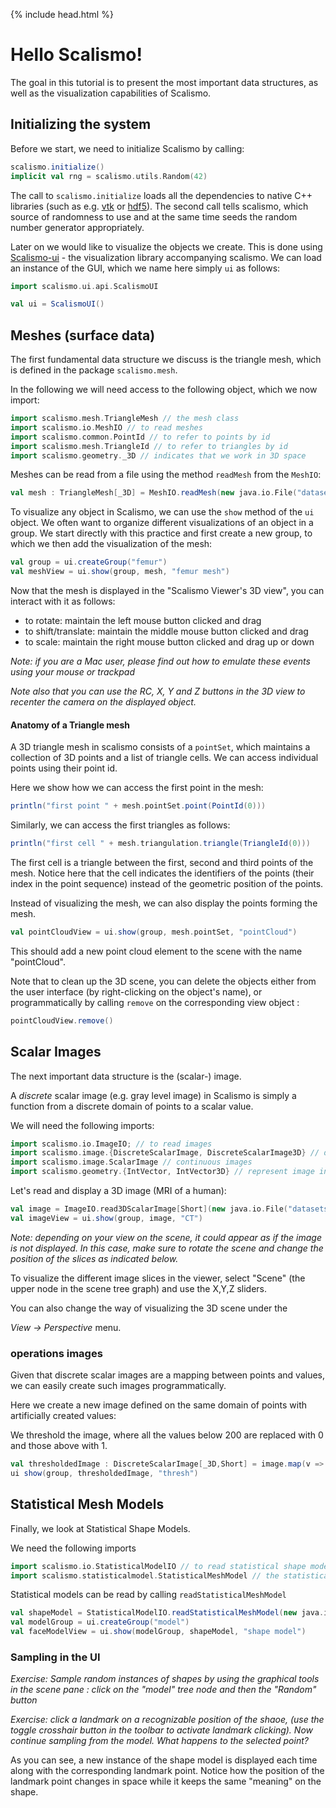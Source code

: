 {% include head.html %}

# Hello Scalismo!

The goal in this tutorial is to present the most important data structures, as well as the visualization capabilities of Scalismo.

## Initializing the system

Before we start, we need to initialize Scalismo by calling:

```scala mdoc:silent
scalismo.initialize()
implicit val rng = scalismo.utils.Random(42)
```

The call to ```scalismo.initialize``` loads all the dependencies to native C++ libraries (such as e.g. [vtk](https://www.vtk.org) or [hdf5](https://www.hdf-group.org)). 
The second call tells scalismo, which source
of randomness to use and at the same time seeds the random number generator appropriately.

Later on we would like to visualize the objects we create. This is done using [Scalismo-ui](https://github.com/unibas-gravis/scalismo-ui) - the visualization library accompanying scalismo. 
We can load an instance of the GUI, which we name here simply ```ui``` as follows:

```scala mdoc:silent
import scalismo.ui.api.ScalismoUI

val ui = ScalismoUI()
```


## Meshes (surface data)

The first fundamental data structure we discuss is the triangle mesh, which is defined in the package ```scalismo.mesh```.

In the following we will need access to the following object, which we now import:

```scala mdoc:silent
import scalismo.mesh.TriangleMesh // the mesh class
import scalismo.io.MeshIO // to read meshes
import scalismo.common.PointId // to refer to points by id
import scalismo.mesh.TriangleId // to refer to triangles by id
import scalismo.geometry._3D // indicates that we work in 3D space
```

Meshes can be read from a file using the method ```readMesh``` from the ```MeshIO```:
```scala mdoc:silent
val mesh : TriangleMesh[_3D] = MeshIO.readMesh(new java.io.File("datasets/1.stl")).get
```
To visualize any object in Scalismo, we can use the ```show``` method of the ```ui``` object. 
We often want to organize different visualizations of an object in a group. 
We start directly with this practice and  first create a new group, to which we then add the visualization of the mesh:

```scala mdoc:silent
val group = ui.createGroup("femur")
val meshView = ui.show(group, mesh, "femur mesh")
```

Now that the mesh is displayed in the "Scalismo Viewer's 3D view", you can interact with it as follows: 

* to rotate: maintain the left mouse button clicked and drag  
* to shift/translate: maintain the middle mouse button clicked and drag
* to scale: maintain the right mouse button clicked and drag up or down

*Note: if you are a Mac user, please find out how to emulate these events using your mouse or trackpad*

*Note also that you can use the *RC*, *X*, *Y* and *Z* buttons in the 3D view to recenter the camera on the displayed object.*

#### Anatomy of a Triangle mesh
A 3D triangle mesh in scalismo consists of a ```pointSet```, which maintains a collection of 3D points and a 
list of triangle cells. We can access individual points using their point id. 

Here we show how we can access the first point in the mesh:

```scala mdoc
println("first point " + mesh.pointSet.point(PointId(0)))
```

Similarly, we can access the first triangles as follows:

```scala mdoc
println("first cell " + mesh.triangulation.triangle(TriangleId(0)))
```

The first cell is a triangle between the first, second and third points of the mesh.
Notice here that the cell indicates the identifiers of the points (their index in the point sequence)
instead of the geometric position of the points.

Instead of visualizing the mesh, we can also display the points forming the mesh. 

```scala mdoc:silent
val pointCloudView = ui.show(group, mesh.pointSet, "pointCloud")
```

This should add a new point cloud element to the scene with the name "pointCloud".

Note that to clean up the 3D scene, you can delete the objects either from the user interface (by right-clicking on the object's name), or programmatically by calling ```remove``` on the corresponding view object :

```scala mdoc:silent
pointCloudView.remove()
```

## Scalar Images

The next important data structure is the (scalar-) image.

A *discrete* scalar image (e.g. gray level image) in Scalismo is simply a function from a discrete domain of points to a scalar value. 

We will need the following imports:
```scala mdoc:silent
import scalismo.io.ImageIO; // to read images
import scalismo.image.{DiscreteScalarImage, DiscreteScalarImage3D} // discrete images
import scalismo.image.ScalarImage // continuous images
import scalismo.geometry.{IntVector, IntVector3D} // represent image indices
```

Let's read and display a 3D image (MRI of a human):

```scala mdoc:silent
val image = ImageIO.read3DScalarImage[Short](new java.io.File("datasets/1.nii")).get
val imageView = ui.show(group, image, "CT")
```

*Note: depending on your view on the scene, it could appear as if the image is not displayed. In this case, make sure to rotate the scene and change the position of the slices as indicated below.*

To visualize the different image slices in the viewer, select "Scene" (the upper node in the scene tree graph) and use the X,Y,Z sliders.

You can also change the way of visualizing the 3D scene under the

*View -> Perspective* menu.


### operations images

Given that discrete scalar images are a mapping between points and values, we can easily create such images programmatically.

Here we create a new image defined on the same domain of points with artificially created values:

 We threshold the image, where all the values below 200 are replaced with 0 and those above with 1.

```scala mdoc:silent
val thresholdedImage : DiscreteScalarImage[_3D,Short] = image.map(v => if (v <= 200) 0 else 1)
ui show(group, thresholdedImage, "thresh")
```


## Statistical Mesh Models

Finally, we look at Statistical Shape Models. 

We need the following imports

```scala mdoc:silent
import scalismo.io.StatisticalModelIO // to read statistical shape models
import scalismo.statisticalmodel.StatisticalMeshModel // the statistical shape models
```

Statistical models can be read by calling ```readStatisticalMeshModel``` 
```scala mdoc:silent
val shapeModel = StatisticalModelIO.readStatisticalMeshModel(new java.io.File("datasets/pcamodel.h5")).get
val modelGroup = ui.createGroup("model")
val faceModelView = ui.show(modelGroup, shapeModel, "shape model")
```

### Sampling in the UI

*Exercise: Sample random instances of shapes by using the graphical tools in the scene pane : click on the "model" tree node and then the "Random" button*

*Exercise: click a landmark on a recognizable position of the shaoe, (use the toggle crosshair button in the toolbar to activate landmark clicking). Now continue sampling from the model. What happens to the selected point?*

As you can see, a new instance of the shape model is displayed each time along with the corresponding landmark point. Notice how the position of the landmark point changes in space while it keeps the same "meaning" on the shape.


